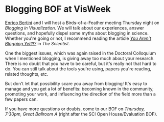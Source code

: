 # Blogging BOF at VisWeek

<a href="http://fellinlovewithdata.com/">Enrico Bertini</a> and I will host a Birds-of-a-Feather meeting Thursday night on <em>Blogging in Visualization</em>. We will talk about our experiences, answer questions, and hopefully dispel some myths about blogging in science. Whether you're going or not, I recommend reading the article <em><a href="http://www.the-scientist.com/article/display/57713/">You Aren’t Blogging Yet?!?</a></em> in <em>The Scientist</em>.

One the biggest issues, which was again raised in the Doctoral Colloquium when I mentioned blogging, is giving away too much about your research. There is no doubt that you have to be careful, but it's really not that hard to do. You can still talk about the tools you're using, papers you're reading, related thoughts, etc.

But don't let that possibility scare you away from blogging! It's easy to manage and you get a lot of benefits: becoming known in the community, promoting your work, and influencing the direction of the field more than a few papers can.

If you have more questions or doubts, come to our BOF on <em>Thursday, 7:30pm, Great Ballroom A</em> (right after the SCI Open House/Evaluation BOF).
